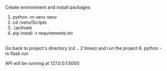 Create environment and install packages
1. python -m venv venv
2. cd /venv/Scripts
3. .\activate
4. pip install -r requirements.txt
<br>
Go back to project's directory (cd .. 2 times) and run the project
6. python -m flask run

API will be running at 127.0.0.1:5000

